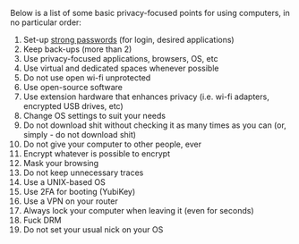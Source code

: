 Below is a list of some basic privacy-focused points for using computers, in no particular order:

1) Set-up [strong passwords](https://www.cloudwards.net/how-to-set-up-a-strong-password/) (for login, desired applications)
2) Keep back-ups (more than 2)
3) Use privacy-focused applications, browsers, OS, etc
4) Use virtual and dedicated spaces whenever possible
5) Do not use open wi-fi unprotected
6) Use open-source software
7) Use extension hardware that enhances privacy (i.e. wi-fi adapters, encrypted USB drives, etc)
8) Change OS settings to suit your needs
9) Do not download shit without checking it as many times as you can (or, simply - do not download shit)
10) Do not give your computer to other people, ever
11) Encrypt whatever is possible to encrypt
12) Mask your browsing 
13) Do not keep unnecessary traces
14) Use a UNIX-based OS
15) Use 2FA for booting (YubiKey)
16) Use a VPN on your router 
17) Always lock your computer when leaving it (even for seconds)
18) Fuck DRM
19) Do not set your usual nick on your OS
